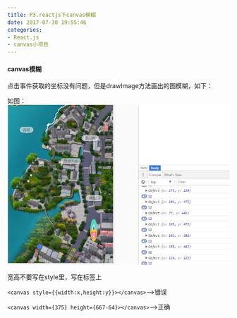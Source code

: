```yaml
---
title: P3.reactjs下canvas模糊
date: 2017-07-30 19:55:46
categories:
- React.js
- canvas小项目
---
```


<!--more-->

#### canvas模糊

点击事件获取的坐标没有问题，但是drawImage方法画出的图模糊，如下：

如图：![](/assets/rj/9.png)

宽高不要写在style里，写在标签上

`<canvas style={{width:x,height:y}}></canvas>`-->错误

`<canvas width={375} height={667-64}></canvas>`-->正确



